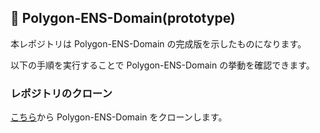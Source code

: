## 💬 Polygon-ENS-Domain(prototype)

本レポジトリは Polygon-ENS-Domain の完成版を示したものになります。

以下の手順を実行することで Polygon-ENS-Domain の挙動を確認できます。

### レポジトリのクローン

[こちら](https://github.com/unchain-tech/Polygon-ENS-Domain.git)から Polygon-ENS-Domain をクローンします。
